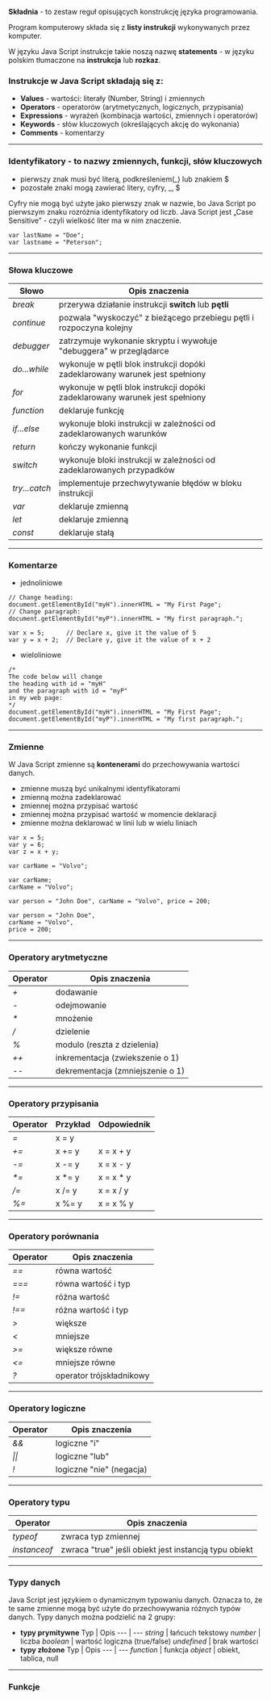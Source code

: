 **Składnia** - to zestaw reguł opisujących konstrukcję języka programowania.

Program komputerowy składa się z **listy instrukcji** wykonywanych przez komputer.

W języku Java Script instrukcje takie noszą nazwę **statements** - w języku polskim tłumaczone na **instrukcja** lub **rozkaz**.

### Instrukcje w Java Script składają się z:
* **Values** - wartości: literały (Number, String) i zmiennych
* **Operators** - operatorów (arytmetycznych, logicznych, przypisania)
* **Expressions** - wyrażeń (kombinacja wartości, zmiennych i operatorów)
* **Keywords** - słów kluczowych (określających akcję do wykonania)
* **Comments** - komentarzy
***
###  **Identyfikatory** - to nazwy zmiennych, funkcji, słów kluczowych
* pierwszy znak musi być literą, podkreśleniem(_) lub znakiem $
* pozostałe znaki mogą zawierać litery, cyfry, _, $

Cyfry nie mogą być użyte jako pierwszy znak w nazwie, bo Java Script po pierwszym znaku rozróżnia identyfikatory od liczb.
Java Script jest „Case Sensitive” - czyli wielkość liter ma w nim znaczenie.
```
var lastName = "Doe";
var lastname = "Peterson";
```
***
### Słowa kluczowe
Słowo | Opis znaczenia
--- | ---
*break* | przerywa działanie instrukcji **switch** lub **pętli**
*continue* | pozwala "wyskoczyć" z bieżącego przebiegu pętli i rozpoczyna kolejny
*debugger* | zatrzymuje wykonanie skryptu i wywołuje "debuggera" w przeglądarce
*do...while* | wykonuje w pętli blok instrukcji dopóki zadeklarowany warunek jest spełniony
*for* | wykonuje w pętli blok instrukcji dopóki zadeklarowany warunek jest spełniony
*function* | deklaruje funkcję
*if...else* | wykonuje bloki instrukcji w zależności od zadeklarowanych warunków
*return* | kończy wykonanie funkcji
*switch* | wykonuje bloki instrukcji w zależności od zadeklarowanych przypadków
*try...catch* | implementuje przechwytywanie błędów w bloku instrukcji
*var* | deklaruje zmienną
*let* | deklaruje zmienną
*const* | deklaruje stałą
***
### Komentarze
* jednoliniowe
```
// Change heading:
document.getElementById("myH").innerHTML = "My First Page";
// Change paragraph:
document.getElementById("myP").innerHTML = "My first paragraph.";
```
```
var x = 5;      // Declare x, give it the value of 5
var y = x + 2;  // Declare y, give it the value of x + 2
```
* wieloliniowe
```
/*
The code below will change
the heading with id = "myH"
and the paragraph with id = "myP"
in my web page:
*/
document.getElementById("myH").innerHTML = "My First Page";
document.getElementById("myP").innerHTML = "My first paragraph.";
```
***
### Zmienne
W Java Script zmienne są **kontenerami** do przechowywania wartości danych.
* zmienne muszą być unikalnymi identyfikatorami
* zmienną można zadeklarować
* zmiennej można przypisać wartość
* zmiennej można przypisać wartość w momencie deklaracji
* zmienne można deklarować w linii lub w wielu liniach
```
var x = 5;
var y = 6;
var z = x + y;
```
```
var carName = "Volvo";
```
```
var carName;
carName = "Volvo";
```
```
var person = "John Doe", carName = "Volvo", price = 200;
```
```
var person = "John Doe",
carName = "Volvo",
price = 200;
```
***
### Operatory arytmetyczne
Operator | Opis znaczenia
--- | ---
*+* | dodawanie
*-* | odejmowanie
*\** | mnożenie
*/* | dzielenie
*%* | modulo (reszta z dzielenia)
*++* | inkrementacja (zwiekszenie o 1)
*--* | dekrementacja (zmniejszenie o 1)
***
### Operatory przypisania
Operator | Przykład | Odpowiednik
--- | --- | ---
*=* | x = y | 
*+=* | x += y | x = x + y
*-=* | x -= y | x = x - y
*\*=* | x *= y | x = x * y
*/=* | x /= y | x = x / y
*%=* | x %= y | x = x % y
***
### Operatory porównania
Operator | Opis znaczenia
--- | ---
*==* | równa wartość
*===* | równa wartość i typ
*!=* | różna wartość
*!==* | różna wartość i typ
*>* | większe
*<* | mniejsze
*>=* | większe równe
*<=* | mniejsze równe
*?* | operator trójskładnikowy
***
### Operatory logiczne
Operator | Opis znaczenia
--- | ---
*&&* | logiczne "i"
*\|\|* | logiczne "lub"
*!* | logiczne "nie" (negacja)
***
### Operatory typu
Operator | Opis znaczenia
--- | ---
*typeof* | zwraca typ zmiennej
*instanceof* | zwraca "true" jeśli obiekt jest instancją typu obiekt
***
### Typy danych
Java Script jest językiem o dynamicznym typowaniu danych. Oznacza to, że te same zmienne mogą być użyte do przechowywania różnych typów danych.
Typy danych można podzielić na 2 grupy:
* **typy prymitywne**
Typ | Opis 
--- | ---
*string* | łańcuch tekstowy
*number* | liczba
*boolean* | wartość logiczna (true/false)
*undefined* | brak wartości
* **typy złożone**
Typ | Opis 
--- | ---
*function* | funkcja
*object* | obiekt, tablica, null
***
### Funkcje
